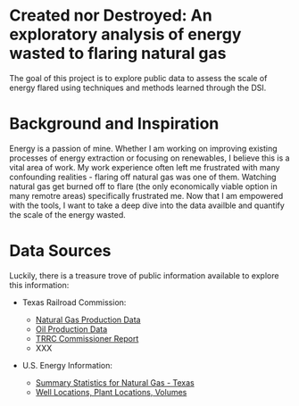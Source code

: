 # Created nor Destroyed: An exploratory analysis of energy wasted to flaring natural gas

The goal of this project is to explore public data to assess the scale of energy flared using techniques and methods learned through the DSI.

# Background and Inspiration

Energy is a passion of mine. Whether I am working on improving existing processes of energy extraction or focusing on renewables, I believe this is a vital area of work. My work experience often left me frustrated with many confounding realities - flaring off natural gas was one of them. Watching natural gas get burned off to flare (the only economically viable option in many remotre areas) specifically frustrated me. Now that I am empowered with the tools, I want to take a deep dive into the data availble and quantify the scale of the energy wasted.

# Data Sources

Luckily, there is a treasure trove of public information available to explore this information:

- Texas Railroad Commission:
  - [Natural Gas Production Data](https://rrc.texas.gov/oil-gas/research-and-statistics/production-data/historical-production-data/natural-gas-production-and-well-counts-since-1935/)
  - [Oil Production Data](https://rrc.texas.gov/oil-gas/research-and-statistics/production-data/historical-production-data/crude-oil-production-and-well-counts-since-1935/)
  - [TRRC Commissioner Report](https://rrc.texas.gov/media/56420/sitton-texas-flaring-report-q1-2020.pdf)
  - XXX
  
- U.S. Energy Information:
  - [Summary Statistics for Natural Gas - Texas](https://www.eia.gov/dnav/ng/ng_sum_lsum_dcu_STX_a.htm)
  - [Well Locations, Plant Locations, Volumes](https://www.eia.gov/beta/states/states/tx/data/dashboard/natural-gas)
  

